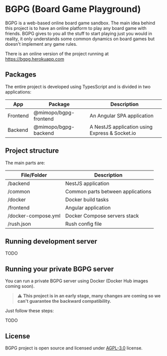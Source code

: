 # BGPG (Board Game Playground)

BGPG is a web-based online board game sandbox. The main idea behind this project is to have an online platform to play any board game with friends.
BGPG gives to you all the stuff to start playing just you would in reality, it only understands some common dynamics on board games but doesn't implement any game rules.

There is an online version of the project running at https://bgpg.herokuapp.com

## Packages

The entire project is developed using TypesScript and is divided in two applications:

| App      | Package               | Description                                    |
| -------- | --------------------- | ---------------------------------------------- |
| Frontend | @mimopo/bgpg-frontend | An Angular SPA application                     |
| Backend  | @mimopo/bgpg-backend  | A NestJS application using Express & Socket.io |

## Project structure

The main parts are:

| File/Folder         | Description                       |
| ------------------- | --------------------------------- |
| /backend            | NestJS application                |
| /common             | Common parts between applications |
| /docker             | Docker build tasks                |
| /frontend           | Angular application               |
| /docker-compose.yml | Docker Compose servers stack      |
| /rush.json          | Rush config file                  |

## Running development server

TODO

## Running your private BGPG server

You can run a private BGPG server using Docker (Docker Hub images coming soon).

> :warning: **This project is in an early stage, many changes are coming so we can't guarantee the backward compatibility.**

Just follow these steps:

TODO

## License

BGPG project is open source and licensed under [AGPL-3.0](LICENSE) license.
